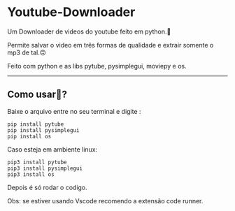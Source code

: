 # Youtube-Downloader
Um Downloader de videos do youtube feito em python.🥴

Permite salvar o video em três formas de qualidade e extrair somente o mp3 de tal.🙃

Feito com python e as libs pytube, pysimplegui, moviepy e os.

<hr>

## Como usar🤔?

Baixe o arquivo entre no seu terminal e digite :

    pip install pytube
    pip install pysimplegui
    pip install os

Caso esteja em ambiente linux: 

    pip3 install pytube
    pip3 install pysimplegui
    pip3 install os

Depois é só rodar o codigo.

Obs: se estiver usando Vscode recomendo a extensão code runner.
